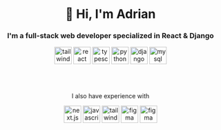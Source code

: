 <link rel="stylesheet" type='text/css' href="https://cdn.jsdelivr.net/gh/devicons/devicon@latest/devicon.min.css" />


<br/> <br/>
<h1 align="center">👋 Hi, I'm Adrian</h1>
<h3 align="center">I'm a full-stack web developer specialized in React & Django</h3>

<p align="center"> <img src="https://cdn.jsdelivr.net/gh/devicons/devicon@latest/icons/tailwindcss/tailwindcss-original.svg" alt="tailwind" width="40" height="40"/> <img src="https://cdn.jsdelivr.net/gh/devicons/devicon@latest/icons/react/react-original.svg" alt="react" width="40" height="40"/> <img src="https://cdn.jsdelivr.net/gh/devicons/devicon@latest/icons/typescript/typescript-original.svg" alt="typescript" width="40" height="40"/> <img src="https://cdn.jsdelivr.net/gh/devicons/devicon@latest/icons/python/python-original.svg" alt="python" width="40" height="40"/> <img src="https://cdn.jsdelivr.net/gh/devicons/devicon@latest/icons/django/django-plain.svg" alt="django" width="40" height="40"/> <img src="https://cdn.jsdelivr.net/gh/devicons/devicon@latest/icons/mysql/mysql-original.svg" alt="mysql" width="40" height="40"/>   </p>
<br/> <br/>
<p align="center"> I also have experience with </p>
<p align="center"> <img src="https://cdn.jsdelivr.net/gh/devicons/devicon@latest/icons/nextjs/nextjs-original.svg" alt="next.js" width="40" height="40"/> <img src="https://cdn.jsdelivr.net/gh/devicons/devicon@latest/icons/javascript/javascript-original.svg" alt="javascript" width="40" height="40"/> <img src="https://cdn.jsdelivr.net/gh/devicons/devicon@latest/icons/docker/docker-original.svg" alt="tailwind" width="40" height="40"/> <img src="https://cdn.jsdelivr.net/gh/devicons/devicon@latest/icons/figma/figma-original.svg" alt="figma" width="40" height="40"/> <img src="https://cdn.jsdelivr.net/gh/devicons/devicon@latest/icons/bootstrap/bootstrap-original.svg" alt="figma" width="40" height="40"/> </p>
